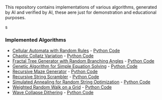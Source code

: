 This repository contains implementations of various algorithms, generated by AI and verified by AI, these aere just for demonstration and educational purposes.

s

### Implemented Algorithms

- [Cellular Automata with Random Rules](posts/cellular-automata-random-rules.md) - [Python Code](posts/cellular-automata-random-rules.py)
- [Chaotic Collatz Variation](posts/chaotic-collatz-variation.md) - [Python Code](posts/chaotic-collatz-variation.py)
- [Fractal Tree Generator with Random Branching Angles](posts/fractal-tree-generator-random-branching.md) - [Python Code](posts/fractal-tree-generator-random-branching.py)
- [Genetic Algorithm for Simple Equation Solving](posts/genetic-algorithm-equation-solving.md) - [Python Code](posts/genetic-algorithm-equation-solving.py)
- [Recursive Maze Generator](posts/recursive-maze-generator.md) - [Python Code](posts/recursive-maze-generator.py)
- [Recursive String Scrambler](posts/recursive-string-scrambler.md) - [Python Code](posts/recursive-string-scrambler.py)
- [Simulated Annealing for Random String Optimization](posts/simulated-annealing-random-string.md) - [Python Code](posts/simulated-annealing-random-string.py)
- [Weighted Random Walk on a Grid](posts/weighted-random-walk-on-grid.md) - [Python Code](posts/weighted-random-walk-on-grid.py)
- [Wave Collapse Dithering](posts/wave-collapse-dithering.md) - [Python Code](posts/wave-collapse-dithering.py)
